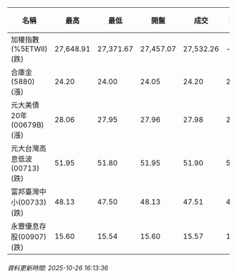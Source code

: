 | 名稱 | 最高 | 最低 | 開盤 | 成交 | 均價 | 成交金額(億) | 昨收 | 漲跌幅 | 漲跌 | 總量 | 昨量 | 振幅 |
| -------- | -------- | -------- | -------- |-------- | -------- | -------- |-------- |-------- |-------- | -------- | -------- |-------- |
|加權指數(%5ETWII) (跌)|27,648.91|27,371.67|27,457.07|27,532.26|-|4,217.13|27,648.91|0.42%|116.65|7,258,865|0|1.00%|
|合庫金(5880) (漲)|24.20|24.00|24.05|24.20|24.12|1.31|24.15|0.21%|0.05|5,445|9,050|0.83%|
|元大美債20年(00679B) (漲)|28.06|27.95|27.96|27.98|28.00|9.22|27.90|0.29%|0.08|32,914|27,604|0.39%|
|元大台灣高息低波(00713) (跌)|51.95|51.80|51.95|51.90|51.84|3.04|51.95|0.10%|0.05|5,874|14,704|0.29%|
|富邦臺灣中小(00733) (跌)|48.13|47.50|48.13|47.51|47.61|0.394|48.14|1.31%|0.63|827|1,230|1.31%|
|永豐優息存股(00907) (跌)|15.60|15.54|15.60|15.57|15.55|0.186|15.60|0.19%|0.03|1,194|1,074|0.38%|
###### 資料更新時間: 2025-10-26 16:13:36